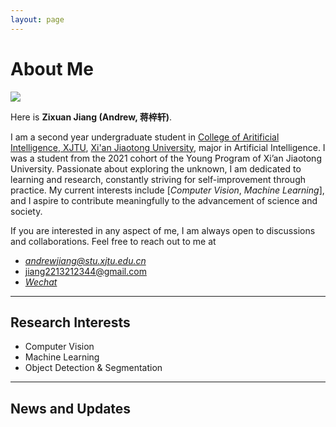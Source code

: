 ```yaml
---
layout: page
---
```


# About Me

<img src="https://Andrew0425.github.io/profile.png" class="floatpic">

Here is **Zixuan Jiang (Andrew, 蒋梓轩)**.<br>

I am a second year undergraduate student in [College of Aritificial Intelligence, XJTU](https://iair.xjtu.edu.cn/index.htm), [Xi'an Jiaotong University](https://www.xjtu.edu.cn/), major in Artificial Intelligence. I was a student from the 2021 cohort of the Young Program of Xi’an Jiaotong University. Passionate about exploring the unknown, I am dedicated to learning and research, constantly striving for self-improvement through practice. My current interests include [*Computer Vision*, *Machine Learning*], and I aspire to contribute meaningfully to the advancement of science and society.<br>

If you are interested in any aspect of me, I am always open to discussions and collaborations. Feel free to reach out to me at 
- *andrewjiang@stu.xjtu.edu.cn*
- jiang2213212344@gmail.com
- [*Wechat*](https://Andrew0425.github.io/wechat.jpg)

---

## Research Interests

- Computer Vision
- Machine Learning
- Object Detection & Segmentation

---

## News and Updates
